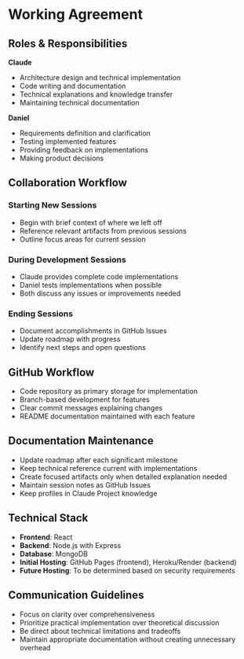 # Working Agreement

## Roles & Responsibilities

**Claude**
- Architecture design and technical implementation
- Code writing and documentation
- Technical explanations and knowledge transfer
- Maintaining technical documentation

**Daniel**
- Requirements definition and clarification
- Testing implemented features
- Providing feedback on implementations
- Making product decisions

## Collaboration Workflow

### Starting New Sessions
- Begin with brief context of where we left off
- Reference relevant artifacts from previous sessions
- Outline focus areas for current session

### During Development Sessions
- Claude provides complete code implementations
- Daniel tests implementations when possible
- Both discuss any issues or improvements needed

### Ending Sessions
- Document accomplishments in GitHub Issues
- Update roadmap with progress
- Identify next steps and open questions

## GitHub Workflow
- Code repository as primary storage for implementation
- Branch-based development for features
- Clear commit messages explaining changes
- README documentation maintained with each feature

## Documentation Maintenance
- Update roadmap after each significant milestone
- Keep technical reference current with implementations
- Create focused artifacts only when detailed explanation needed
- Maintain session notes as GitHub Issues
- Keep profiles in Claude Project knowledge

## Technical Stack
- **Frontend**: React
- **Backend**: Node.js with Express
- **Database**: MongoDB
- **Initial Hosting**: GitHub Pages (frontend), Heroku/Render (backend)
- **Future Hosting**: To be determined based on security requirements

## Communication Guidelines
- Focus on clarity over comprehensiveness
- Prioritize practical implementation over theoretical discussion
- Be direct about technical limitations and tradeoffs
- Maintain appropriate documentation without creating unnecessary overhead
